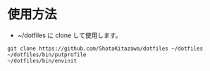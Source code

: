 # 使用方法

* ~/dotfiles に clone して使用します。

```
git clone https://github.com/ShotaKitazawa/dotfiles ~/dotfiles
~/dotfiles/bin/putprofile
~/dotfiles/bin/envinit
```
